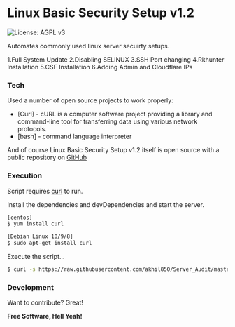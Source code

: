 # Linux Basic Security Setup v1.2

![License: AGPL v3](https://img.shields.io/github/license/akhil850/Server_Audit)

Automates commonly used linux server secuirty setups.

1.Full System Update
2.Disabling SELINUX
3.SSH Port changing
4.Rkhunter Installation
5.CSF Installation
6.Adding Admin and Cloudflare IPs

### Tech

Used a number of open source projects to work properly:

* [Curl] - cURL is a computer software project providing a library and command-line tool for transferring data using various network protocols. 
* [bash] - command language interpreter

And of course Linux Basic Security Setup v1.2 itself is open source with a public repository on [GitHub](git-repo-url)

### Execution

Script requires [curl](https://curl.haxx.se/) to run.

Install the dependencies and devDependencies and start the server.

```sh
[centos]
$ yum install curl

[Debian Linux 10/9/8]
$ sudo apt-get install curl 
```

Execute the script...

```sh
$ curl -s https://raw.githubusercontent.com/akhil850/Server_Audit/master/SecureServer.sh | bash
```

### Development

Want to contribute? Great!


**Free Software, Hell Yeah!**

[//]: # (These are reference links used in the body of this note)

[Server_Audit]: <https://github.com/akhil850/Server_Audit>
[git-repo-url]: <https://github.com/akhil850/Server_Audit.git>

